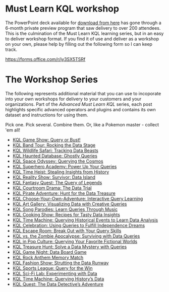 # Must Learn KQL workshop

The PowerPoint deck available for [download from here](https://github.com/rod-trent/MustLearnKQL/blob/main/Workshop/Must%20Learn%20KQL%20-%20Workshop.pptx) has gone through a 6-month private preview program that saw delivery to over 200 attendees. This is the culmination of the Must Learn KQL learning series, but in an easy to deliver workshop format. If you find it of use and deliver as a workshop on your own, please help by filling out the following form so I can keep track.

https://forms.office.com/r/jy3SX5TSRf

# The Workshop Series

The following represents additional material that you can use to incoporate into your own workshops for delivery to your customers and your organizations. Part of the <i>Advanced Must Learn KQL</i> series, each post highlights specific advanced operators and plugins and contains its own dataset and instructions for using them. 

Pick one. Pick several. Combine them. Or, like a Pokemon master - collect 'em all!

-   [KQL Game Show: Query or Bust!](https://rodtrent.substack.com/p/kql-game-show-query-or-bust)
-   [KQL Band Tour: Rocking the Data Stage](https://rodtrent.substack.com/p/kql-band-tour-rocking-the-data-stage)
-   [KQL Wildlife Safari: Tracking Data Beasts](https://rodtrent.substack.com/p/kql-wildlife-safari-tracking-data)
-   [KQL Haunted Database: Ghostly Queries](https://rodtrent.substack.com/p/kql-haunted-database-ghostly-queries)
-   [KQL Space Odyssey: Querying the Cosmos](https://rodtrent.substack.com/p/kql-space-odyssey-querying-the-cosmos)
-   [KQL Superhero Academy: Power Up Your Queries](https://rodtrent.substack.com/p/kql-superhero-academy-power-up-your)
-   [KQL Time Heist: Stealing Insights from History](https://rodtrent.substack.com/p/kql-time-heist-stealing-insights)
-   [KQL Reality Show: Survivor: Data Island](https://rodtrent.substack.com/p/kql-reality-show-survivor-data-island)
-   [KQL Fantasy Quest: The Query of Legends](https://rodtrent.substack.com/p/kql-fantasy-quest-the-query-of-legends)
-   [KQL Courtroom Drama: The Data Trial](https://rodtrent.substack.com/p/kql-courtroom-drama-the-data-trial)
-   [KQL Pirate Adventure: Hunt for the Data Treasure](https://rodtrent.substack.com/p/kql-pirate-adventure-hunt-for-the)
-   [KQL Choose-Your-Own-Adventure: Interactive Query Learning](https://rodtrent.substack.com/p/kql-choose-your-own-adventure-interactive)
-   [KQL Art Gallery: Visualizing Data with Creative Queries](https://rodtrent.substack.com/p/kql-art-gallery-visualizing-data)
-   [KQL Song Parodies: Learn Queries Through Music](https://rodtrent.substack.com/p/kql-song-parodies-learn-queries-through)
-   [KQL Cooking Show: Recipes for Tasty Data Insights](https://rodtrent.substack.com/p/kql-cooking-show-recipes-for-tasty)
-   [KQL Time Machine: Querying Historical Events to Learn Data Analysis](https://rodtrent.substack.com/p/kql-time-machine-querying-historical)
-   [KQL Celebration: Using Queries to Fulfill Independence Dreams](https://rodtrent.substack.com/p/kql-celebration-using-queries-to)
-   [KQL Escape Room: Break Out with Your Query Skills](https://rodtrent.substack.com/p/kql-escape-room-break-out-with-your)
-   [KQL vs. the Zombie Apocalypse: Surviving with Data Queries](https://rodtrent.substack.com/p/kql-vs-the-zombie-apocalypse-surviving)
-   [KQL in Pop Culture: Querying Your Favorite Fictional Worlds](https://rodtrent.substack.com/p/kql-in-pop-culture-querying-your)
-   [KQL Treasure Hunt: Solve a Data Mystery with Queries](https://rodtrent.substack.com/p/kql-treasure-hunt-solve-a-data-mystery)
-   [KQL Game Night: Data Board Game](https://rodtrent.substack.com/p/kql-game-night-data-board-game)
-   [KQL Rock Anthem Memory Match](https://rodtrent.substack.com/p/kql-rock-anthem-memory-match)
-   [KQL Fashion Show: Strutting the Data Runway](https://rodtrent.substack.com/p/kql-fashion-show-strutting-the-data)
-   [KQL Sports League: Query for the Win](https://rodtrent.substack.com/p/kql-sports-league-query-for-the-win)
-   [KQL Sci-Fi Lab: Experimenting with Data](https://rodtrent.substack.com/p/kql-sci-fi-lab-experimenting-with)
-   [KQL Time Machine: Querying History’s Data](https://rodtrent.substack.com/p/kql-time-machine-querying-historys)
-   [KQL Quest: The Data Detective’s Adventure](https://rodtrent.substack.com/p/kql-quest-the-data-detectives-adventure)

